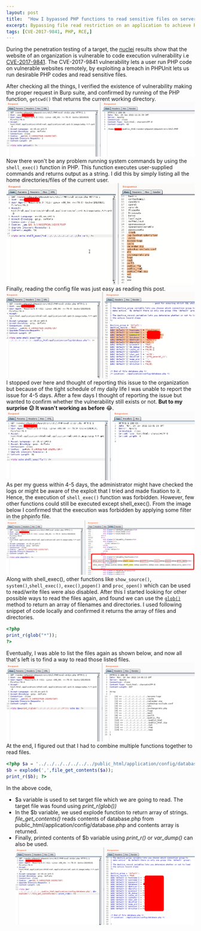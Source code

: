 ```yaml
---
layout: post
title:  "How I bypassed PHP functions to read sensitive files on server"
excerpt: Bypassing file read restriction on an application to achieve Remote Code Execution.
tags: [CVE-2017-9841, PHP, RCE,]
---
```


During the penetration testing of a target, the [nuclei](https://github.com/projectdiscovery/nuclei) results show that the website of an organization is vulnerable to code execution vulnerability i.e [CVE-2017-9841](https://blog.ovhcloud.com/cve-2017-9841-what-is-it-and-how-do-we-protect-our-customers/). The CVE-2017-9841 vulnerability lets a user run PHP code on vulnerable websites remotely, by exploiting a breach in PHPUnit lets us run desirable PHP codes and read sensitive files.

After checking all the things, I verified the existence of vulnerability making the proper request in Burp suite, and confirmed by running of the PHP function,  ```getcwd()``` that returns the current working directory.![php getcwd() function](/images/posts/rce1.png)
Now there won't be any problem running system commands by using the ```shell_exec()``` function in PHP. This function executes user-supplied commands and returns output as a string. I did this by simply listing all the home directories/files of the current user.![](/images/posts/rce2.png) Finally, reading the config file was just easy as reading this post. ![](/images/posts/rce3.png) I stopped over here and thought of reporting this issue to the organization but because of the tight schedule of my daily life I was unable to report the issue for 4-5 days. After a few days I thought of reporting the issue but wanted to confirm whether the vulnerability still exists or not. **But to my surprise 😕 It wasn't working as before** 😂. ![](/images/posts/rce4.png)
As per my guess within 4-5 days, the administrator might have checked the logs or might be aware of the exploit that I tried and made fixation to it. Hence, the execution of ```shell_exec()``` function was forbidden. However, few other functions could still be executed except shell_exec(). From the image below I confirmed that the execution was forbidden by applying some filter in the phpinfo file.![](/images/posts/rce5.png) Along with shell_exec(), other functions like ```show_source()```, ```system()```,```shell_exec()```, ```exec()```,```popen()``` and  ```proc_open()``` which can be used to read/write files were also disabled.
After this I started looking for other possible ways to read the files again, and found we can use the [```glob()```](https://www.php.net/manual/en/function.glob.php) method to return an array of filenames and directories. I used following snippet of code locally and confirmed it returns the array of files and directories.
```php
<?php
print_r(glob("*"));
?>
```
Eventually, I was able to  list the files again as shown below, and now all that's left is to find a way to read those listed files.![](/images/posts/rce6.png)  At the end, I figured out that I had to combine multiple functions together to read files.
```php
<?php $a = '../../../../../../../public_html/application/config/database.php';
$b = explode(',',file_get_contents($a));
print_r($b); ?>
```
In the above code, 
* $a variable is used to set target file which we are going to read. The target file was found using *print_r(glob())* 
* In the $b variable, we used explode function to return array of strings. *file_get_contents()* reads contents of database.php from public_html/application/config/database.php and contents array is returned.
* Finally, printed contents of $b variable using *print_r()* or *var_dump()* can also be used. 
![](/images/posts/rce7.png) 